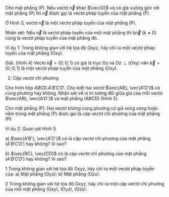 Cho mặt phẳng (P). Nếu vectơ $\vec{n}$ khác $\vec{0}$ và có giá vuông góc với mặt phẳng (P) thì $\vec{n}$ được gọi là vectơ pháp tuyến của mặt phẳng (P).

Ở Hình 3, vectơ $\vec{n}$ là một vectơ pháp tuyến của mặt phẳng (P).

Nhận xét: Nếu $\vec{n}$ là vectơ pháp tuyến của một mặt phẳng thì $k\vec{n}$ $(k \neq 0)$ cũng là vectơ pháp tuyến của mặt phẳng đó.

Ví dụ 1: Trong không gian với hệ tọa độ Oxyz, hãy chỉ ra một vectơ pháp tuyến của mặt phẳng (Oxy).

Giải. (Hình 4)
Vectơ $\vec{k} = (0 ; 0 ; 1)$ có giá là trục Oz và $Oz \perp (Oxy)$ nên $\vec{k} = (0 ; 0 ; 1)$ là một vectơ pháp tuyến của mặt phẳng (Oxy).

2. Cặp vectơ chỉ phương

Cho hình hộp $ABCD.A'B'C'D'$. Cho biết hai vectơ $\vec{AB}, \vec{A'D'}$ có cùng phương hay không. Nhận xét về vị trí tương đối giữa giá của mỗi vectơ $\vec{AB}, \vec{A'D'}$ và mặt phẳng (ABCD) (Hình 5).

Cho mặt phẳng (P). Hai vectơ không cùng phương có giá song song hoặc nằm trong mặt phẳng (P) được gọi là cặp vectơ chỉ phương của mặt phẳng (P).

Ví dụ 2: Quan sát Hình 5.

a) $\vec{A'B'}, \vec{A'D'}$ có là cặp vectơ chỉ phương của mặt phẳng $(A'B'C'D')$ hay không? Vì sao?

b) $\vec{BC}, \vec{CD}$ có là cặp vectơ chỉ phương của mặt phẳng $(A'B'C'D')$ hay không? Vì sao?

1 Trong không gian với hệ tọa độ Oxyz, hãy chỉ ra một vectơ pháp tuyến của:
a) Mặt phẳng (Oyz);
b) Mặt phẳng (Ozx).

2 Trong không gian với hệ tọa độ Oxyz, hãy chỉ ra một cặp vectơ chỉ phương của mỗi mặt phẳng (Oxy), (Oyz), (Ozx).